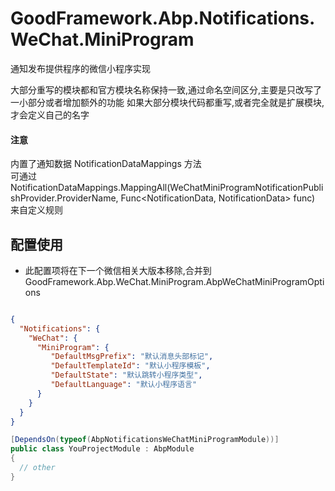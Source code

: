 # GoodFramework.Abp.Notifications.WeChat.MiniProgram

通知发布提供程序的微信小程序实现

大部分重写的模块都和官方模块名称保持一致,通过命名空间区分,主要是只改写了一小部分或者增加额外的功能
如果大部分模块代码都重写,或者完全就是扩展模块,才会定义自己的名字

#### 注意

内置了通知数据 NotificationDataMappings 方法  
可通过 NotificationDataMappings.MappingAll(WeChatMiniProgramNotificationPublishProvider.ProviderName, Func<NotificationData, NotificationData> func) 来自定义规则

## 配置使用

* 此配置项将在下一个微信相关大版本移除,合并到 GoodFramework.Abp.WeChat.MiniProgram.AbpWeChatMiniProgramOptions

```json

{
  "Notifications": {
    "WeChat": {
      "MiniProgram": {
         "DefaultMsgPrefix": "默认消息头部标记",
         "DefaultTemplateId": "默认小程序模板",
         "DefaultState": "默认跳转小程序类型",
         "DefaultLanguage": "默认小程序语言"
      }
    }
  }
}

```


```csharp
[DependsOn(typeof(AbpNotificationsWeChatMiniProgramModule))]
public class YouProjectModule : AbpModule
{
  // other
}
